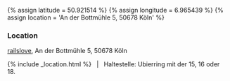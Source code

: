 {% assign latitude = 50.921514 %}
{% assign longitude = 6.965439 %}
{% assign location = 'An der Bottmühle 5, 50678 Köln' %}

<h3>Location</h3>
<p>
	<a href="https://www.railslove.com/">railslove</a>, An der Bottmühle 5, 50678 Köln
</p>
<p>
{% include _location.html %}
&nbsp; | &nbsp; Haltestelle: Ubierring mit der 15, 16 oder 18.
</p>
